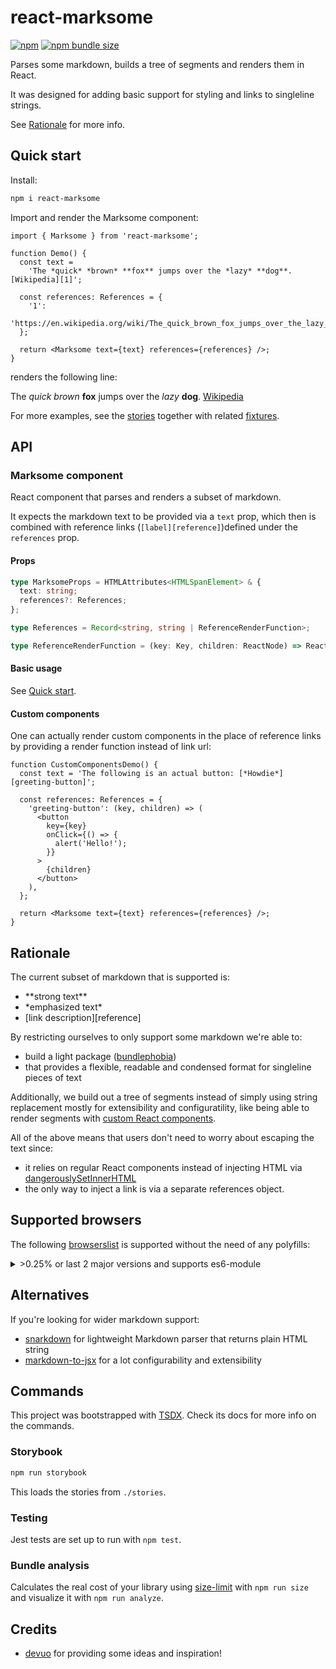 # react-marksome

[![npm](https://img.shields.io/npm/v/react-marksome)](https://www.npmjs.com/package/react-marksome) [![npm bundle size](https://img.shields.io/bundlephobia/minzip/react-marksome)](https://bundlephobia.com/result?p=react-marksome)

Parses some markdown, builds a tree of segments and renders them in React.

It was designed for adding basic support for styling and links to singleline strings.

See [Rationale](#rationale) for more info.

## Quick start

Install:

```sh
npm i react-marksome
```

Import and render the Marksome component:

```tsx
import { Marksome } from 'react-marksome';

function Demo() {
  const text =
    'The *quick* *brown* **fox** jumps over the *lazy* **dog**. [Wikipedia][1]';

  const references: References = {
    '1':
      'https://en.wikipedia.org/wiki/The_quick_brown_fox_jumps_over_the_lazy_dog',
  };

  return <Marksome text={text} references={references} />;
}
```

renders the following line:

The _quick_ _brown_ **fox** jumps over the _lazy_ **dog**. [Wikipedia](https://en.wikipedia.org/wiki/The_quick_brown_fox_jumps_over_the_lazy_dog)

For more examples, see the [stories](./stories/Marksome.stories.tsx) together with related [fixtures](./test/fixtures.ts).

## API

### Marksome component

React component that parses and renders a subset of markdown.

It expects the markdown text to be provided via a `text` prop, which then is combined with reference links (`[label][reference]`)defined under the `references` prop.

#### Props

```ts
type MarksomeProps = HTMLAttributes<HTMLSpanElement> & {
  text: string;
  references?: References;
};

type References = Record<string, string | ReferenceRenderFunction>;

type ReferenceRenderFunction = (key: Key, children: ReactNode) => ReactNode;
```

#### Basic usage

See [Quick start](#quick-start).

#### Custom components

One can actually render custom components in the place of reference links by providing a render function instead of link url:

```tsx
function CustomComponentsDemo() {
  const text = 'The following is an actual button: [*Howdie*][greeting-button]';

  const references: References = {
    'greeting-button': (key, children) => (
      <button
        key={key}
        onClick={() => {
          alert('Hello!');
        }}
      >
        {children}
      </button>
    ),
  };

  return <Marksome text={text} references={references} />;
}
```

## Rationale

The current subset of markdown that is supported is:

- \*\*strong text\*\*
- \*emphasized text\*
- \[link description\]\[reference\]

By restricting ourselves to only support some markdown we're able to:

- build a light package ([bundlephobia](https://bundlephobia.com/result?p=react-marksome))
- that provides a flexible, readable and condensed format for singleline pieces of text

Additionally, we build out a tree of segments instead of simply using string replacement mostly for extensibility and configuratility, like being able to render segments with [custom React components](#custom-components).

All of the above means that users don't need to worry about escaping the text since:

- it relies on regular React components instead of injecting HTML via [dangerouslySetInnerHTML](https://reactjs.org/docs/dom-elements.html#dangerouslysetinnerhtml)
- the only way to inject a link is via a separate references object.

## Supported browsers

The following [browserslist](https://github.com/browserslist/browserslist) is supported without the need of any polyfills:

<details>
  <summary>>0.25% or last 2 major versions and supports es6-module</summary>

  <p><strong>caniuse-lite db date: 15/02/2020</strong></p>
  <ul>
    <li>and_chr 87</li>
    <li>and_ff 83</li>
    <li>and_qq 10.4</li>
    <li>android 81</li>
    <li>chrome 87</li>
    <li>chrome 86</li>
    <li>chrome 85</li>
    <li>edge 87</li>
    <li>edge 86</li>
    <li>firefox 84</li>
    <li>firefox 83</li>
    <li>ios_saf 14.0-14.3</li>
    <li>ios_saf 13.4-13.7</li>
    <li>ios_saf 13.3</li>
    <li>ios_saf 13.2</li>
    <li>ios_saf 13.0-13.1</li>
    <li>ios_saf 12.2-12.4</li>
    <li>opera 72</li>
    <li>opera 71</li>
    <li>safari 14</li>
    <li>safari 13.1</li>
    <li>safari 13</li>
    <li>samsung 13.0</li>
    <li>samsung 12.0</li>
  </ul>
</details>

## Alternatives

If you're looking for wider markdown support:

- [snarkdown](https://www.npmjs.com/package/snarkdown) for lightweight Markdown parser that returns plain HTML string
- [markdown-to-jsx](https://www.npmjs.com/package/markdown-to-jsx) for a lot configurability and extensibility

## Commands

This project was bootstrapped with [TSDX](https://github.com/formium/tsdx). Check its docs for more info on the commands.

### Storybook

```bash
npm run storybook
```

This loads the stories from `./stories`.

### Testing

Jest tests are set up to run with `npm test`.

### Bundle analysis

Calculates the real cost of your library using [size-limit](https://github.com/ai/size-limit) with `npm run size` and visualize it with `npm run analyze`.

## Credits

- [devuo](https://github.com/devuo) for providing some ideas and inspiration!
